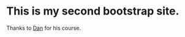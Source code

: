 # This is my second bootstrap site.

Thanks to [Dan](https://www.udemy.com/share/101qswAEAZclxTR30H/) for his course.
